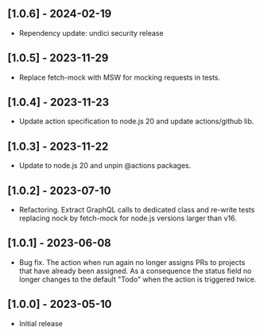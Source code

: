 ## [1.0.6] - 2024-02-19
- Rependency update: undici security release

## [1.0.5] - 2023-11-29
- Replace fetch-mock with MSW for mocking requests in tests.

## [1.0.4] - 2023-11-23
- Update action specification to node.js 20 and update actions/github lib.

## [1.0.3] - 2023-11-22
- Update to node.js 20 and unpin @actions packages.

## [1.0.2] - 2023-07-10
- Refactoring. Extract GraphQL calls to dedicated class and re-write tests replacing nock by fetch-mock
  for node.js versions larger than v16.

## [1.0.1] - 2023-06-08
- Bug fix. The action when run again no longer assigns PRs to projects that have already been assigned.
  As a consequence the status field no longer changes to the default "Todo" when the action is triggered twice.

## [1.0.0] - 2023-05-10

- Initial release
